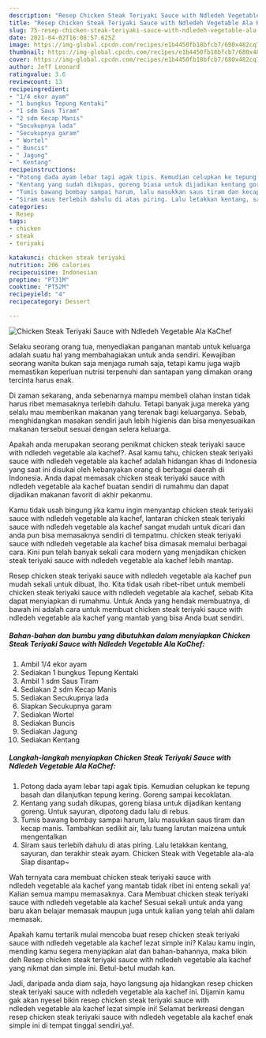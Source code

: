 ```yaml
---
description: "Resep Chicken Steak Teriyaki Sauce with Ndledeh Vegetable Ala KaChef yang lezat dan Mudah Dibuat"
title: "Resep Chicken Steak Teriyaki Sauce with Ndledeh Vegetable Ala KaChef yang lezat dan Mudah Dibuat"
slug: 75-resep-chicken-steak-teriyaki-sauce-with-ndledeh-vegetable-ala-kachef-yang-lezat-dan-mudah-dibuat
date: 2021-04-02T16:08:57.625Z
image: https://img-global.cpcdn.com/recipes/e1b4450fb18bfcb7/680x482cq70/chicken-steak-teriyaki-sauce-with-ndledeh-vegetable-ala-kachef-foto-resep-utama.jpg
thumbnail: https://img-global.cpcdn.com/recipes/e1b4450fb18bfcb7/680x482cq70/chicken-steak-teriyaki-sauce-with-ndledeh-vegetable-ala-kachef-foto-resep-utama.jpg
cover: https://img-global.cpcdn.com/recipes/e1b4450fb18bfcb7/680x482cq70/chicken-steak-teriyaki-sauce-with-ndledeh-vegetable-ala-kachef-foto-resep-utama.jpg
author: Jeff Leonard
ratingvalue: 3.6
reviewcount: 13
recipeingredient:
- "1/4 ekor ayam"
- "1 bungkus Tepung Kentaki"
- "1 sdm Saus Tiram"
- "2 sdm Kecap Manis"
- "Secukupnya lada"
- "Secukupnya garam"
- " Wortel"
- " Buncis"
- " Jagung"
- " Kentang"
recipeinstructions:
- "Potong dada ayam lebar tapi agak tipis. Kemudian celupkan ke tepung basah dan dilanjutkan tepung kering. Goreng sampai kecoklatan."
- "Kentang yang sudah dikupas, goreng biasa untuk dijadikan kentang goreng. Untuk sayuran, dipotong dadu lalu di rebus."
- "Tumis bawang bombay sampai harum, lalu masukkan saus tiram dan kecap manis. Tambahkan sedikit air, lalu tuang larutan maizena untuk mengentalkan"
- "Siram saus terlebih dahulu di atas piring. Lalu letakkan kentang, sayuran, dan terakhir steak ayam. Chicken Steak with Vegetable ala-ala Siap disantap~"
categories:
- Resep
tags:
- chicken
- steak
- teriyaki

katakunci: chicken steak teriyaki 
nutrition: 206 calories
recipecuisine: Indonesian
preptime: "PT31M"
cooktime: "PT52M"
recipeyield: "4"
recipecategory: Dessert

---
```



![Chicken Steak Teriyaki Sauce with Ndledeh Vegetable Ala KaChef](https://img-global.cpcdn.com/recipes/e1b4450fb18bfcb7/680x482cq70/chicken-steak-teriyaki-sauce-with-ndledeh-vegetable-ala-kachef-foto-resep-utama.jpg)

Selaku seorang orang tua, menyediakan panganan mantab untuk keluarga adalah suatu hal yang membahagiakan untuk anda sendiri. Kewajiban seorang  wanita bukan saja menjaga rumah saja, tetapi kamu juga wajib memastikan keperluan nutrisi terpenuhi dan santapan yang dimakan orang tercinta harus enak.

Di zaman  sekarang, anda sebenarnya mampu membeli olahan instan tidak harus ribet memasaknya terlebih dahulu. Tetapi banyak juga mereka yang selalu mau memberikan makanan yang terenak bagi keluarganya. Sebab, menghidangkan masakan sendiri jauh lebih higienis dan bisa menyesuaikan makanan tersebut sesuai dengan selera keluarga. 



Apakah anda merupakan seorang penikmat chicken steak teriyaki sauce with ndledeh vegetable ala kachef?. Asal kamu tahu, chicken steak teriyaki sauce with ndledeh vegetable ala kachef adalah hidangan khas di Indonesia yang saat ini disukai oleh kebanyakan orang di berbagai daerah di Indonesia. Anda dapat memasak chicken steak teriyaki sauce with ndledeh vegetable ala kachef buatan sendiri di rumahmu dan dapat dijadikan makanan favorit di akhir pekanmu.

Kamu tidak usah bingung jika kamu ingin menyantap chicken steak teriyaki sauce with ndledeh vegetable ala kachef, lantaran chicken steak teriyaki sauce with ndledeh vegetable ala kachef sangat mudah untuk dicari dan anda pun bisa memasaknya sendiri di tempatmu. chicken steak teriyaki sauce with ndledeh vegetable ala kachef bisa dimasak memalui berbagai cara. Kini pun telah banyak sekali cara modern yang menjadikan chicken steak teriyaki sauce with ndledeh vegetable ala kachef lebih mantap.

Resep chicken steak teriyaki sauce with ndledeh vegetable ala kachef pun mudah sekali untuk dibuat, lho. Kita tidak usah ribet-ribet untuk membeli chicken steak teriyaki sauce with ndledeh vegetable ala kachef, sebab Kita dapat menyiapkan di rumahmu. Untuk Anda yang hendak membuatnya, di bawah ini adalah cara untuk membuat chicken steak teriyaki sauce with ndledeh vegetable ala kachef yang mantab yang bisa Anda buat sendiri.

<!--inarticleads1-->

##### Bahan-bahan dan bumbu yang dibutuhkan dalam menyiapkan Chicken Steak Teriyaki Sauce with Ndledeh Vegetable Ala KaChef:

1. Ambil 1/4 ekor ayam
1. Sediakan 1 bungkus Tepung Kentaki
1. Ambil 1 sdm Saus Tiram
1. Sediakan 2 sdm Kecap Manis
1. Sediakan Secukupnya lada
1. Siapkan Secukupnya garam
1. Sediakan  Wortel
1. Sediakan  Buncis
1. Sediakan  Jagung
1. Sediakan  Kentang




<!--inarticleads2-->

##### Langkah-langkah menyiapkan Chicken Steak Teriyaki Sauce with Ndledeh Vegetable Ala KaChef:

1. Potong dada ayam lebar tapi agak tipis. Kemudian celupkan ke tepung basah dan dilanjutkan tepung kering. Goreng sampai kecoklatan.
1. Kentang yang sudah dikupas, goreng biasa untuk dijadikan kentang goreng. Untuk sayuran, dipotong dadu lalu di rebus.
1. Tumis bawang bombay sampai harum, lalu masukkan saus tiram dan kecap manis. Tambahkan sedikit air, lalu tuang larutan maizena untuk mengentalkan
1. Siram saus terlebih dahulu di atas piring. Lalu letakkan kentang, sayuran, dan terakhir steak ayam. Chicken Steak with Vegetable ala-ala Siap disantap~




Wah ternyata cara membuat chicken steak teriyaki sauce with ndledeh vegetable ala kachef yang mantab tidak ribet ini enteng sekali ya! Kalian semua mampu memasaknya. Cara Membuat chicken steak teriyaki sauce with ndledeh vegetable ala kachef Sesuai sekali untuk anda yang baru akan belajar memasak maupun juga untuk kalian yang telah ahli dalam memasak.

Apakah kamu tertarik mulai mencoba buat resep chicken steak teriyaki sauce with ndledeh vegetable ala kachef lezat simple ini? Kalau kamu ingin, mending kamu segera menyiapkan alat dan bahan-bahannya, maka bikin deh Resep chicken steak teriyaki sauce with ndledeh vegetable ala kachef yang nikmat dan simple ini. Betul-betul mudah kan. 

Jadi, daripada anda diam saja, hayo langsung aja hidangkan resep chicken steak teriyaki sauce with ndledeh vegetable ala kachef ini. Dijamin kamu gak akan nyesel bikin resep chicken steak teriyaki sauce with ndledeh vegetable ala kachef lezat simple ini! Selamat berkreasi dengan resep chicken steak teriyaki sauce with ndledeh vegetable ala kachef enak simple ini di tempat tinggal sendiri,ya!.

